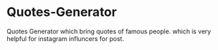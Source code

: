 # Quotes-Generator
Quotes Generator which bring quotes of famous people. which is very helpful for instagram influncers for post.
